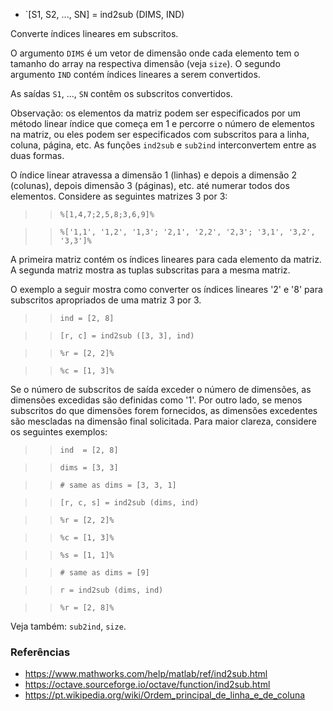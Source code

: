 - `[S1, S2, ..., SN] = ind2sub (DIMS, IND)

Converte índices lineares em subscritos.

O argumento `DIMS` é um vetor de dimensão onde cada elemento tem o tamanho do
array na respectiva dimensão (veja `size`). O segundo argumento `IND` contém
índices lineares a serem convertidos.

As saídas `S1`, ..., `SN` contêm os subscritos convertidos.

Observação: os elementos da matriz podem ser especificados por um método linear
índice que começa em 1 e percorre o número de elementos na matriz, ou eles
podem ser especificados com subscritos para a linha, coluna, página, etc. As
funções `ind2sub` e `sub2ind` interconvertem entre as duas formas.

O índice linear atravessa a dimensão 1 (linhas) e depois a dimensão 2
(colunas), depois dimensão 3 (páginas), etc. até numerar todos dos elementos.
Considere as seguintes matrizes 3 por 3:

> > `%[1,4,7;2,5,8;3,6,9]%`

> > `%['1,1', '1,2', '1,3'; '2,1', '2,2', '2,3'; '3,1', '3,2', '3,3']%`

A primeira matriz contém os índices lineares para cada elemento da matriz. A
segunda matriz mostra as tuplas subscritas para a mesma matriz.

O exemplo a seguir mostra como converter os índices lineares '2' e '8' para
subscritos apropriados de uma matriz 3 por 3.

> > `ind = [2, 8]`

> > `[r, c] = ind2sub ([3, 3], ind)`

> > `%r = [2, 2]%`

> > `%c = [1, 3]%`

Se o número de subscritos de saída exceder o número de dimensões, as dimensões
excedidas são definidas como '1'. Por outro lado, se menos subscritos do que
dimensões forem fornecidos, as dimensões excedentes são mescladas na dimensão
final solicitada. Para maior clareza, considere os seguintes exemplos:

> > `ind  = [2, 8]`

> > `dims = [3, 3]`

> > `# same as dims = [3, 3, 1]`

> > `[r, c, s] = ind2sub (dims, ind)`

> > `%r = [2, 2]%`

> > `%c = [1, 3]%`

> > `%s = [1, 1]%`

> > `# same as dims = [9]`

> > `r = ind2sub (dims, ind)`

> > `%r = [2, 8]%`

Veja também: `sub2ind`, `size`.

### Referências

- https://www.mathworks.com/help/matlab/ref/ind2sub.html
- https://octave.sourceforge.io/octave/function/ind2sub.html
- https://pt.wikipedia.org/wiki/Ordem_principal_de_linha_e_de_coluna
